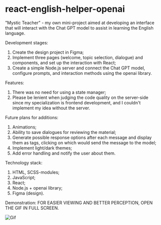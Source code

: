 # react-english-helper-openai

"Mystic Teacher" - my own mini-project aimed at developing an interface that will interact with the Chat GPT model to assist in learning the English language.

Development stages:

1. Create the design project in Figma;
2. Implement three pages (welcome, topic selection, dialogue) and components, and set up the interaction with React;
3. Create a simple Node.js server and connect the Chat GPT model, configure prompts, and interaction methods using the openai library.

Features:
1. There was no need for using a state manager;
2. Please be lenient when judging the code quality on the server-side since my specialization is frontend development, and I couldn't implement my idea without the server.

Future plans for additions:
1. Animations;
2. Ability to save dialogues for reviewing the material;
3. Generate possible response options after each message and display them as tags, clicking on which would send the message to the model;
4. Implement light/dark themes;
5. Add error handling and notify the user about them.

Technology stack:
1. HTML, SCSS-modules;
2. JavaScript;
3. React;
4. Node.js + openai library;
5. Figma (design).

Demonstration:
FOR EASIER VIEWING AND BETTER PERCEPTION, OPEN THE GIF IN FULL SCREEN.

![Gif](https://github.com/KIBINNANEKO/react-english-helper-openai/blob/main/frontend/src/assets/demonstration.gif)
